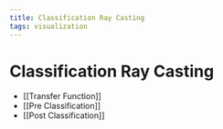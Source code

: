 ```yaml
---
title: Classification Ray Casting
tags: visualization
---
```


# Classification Ray Casting
- [[Transfer Function]]
- [[Pre Classification]]
- [[Post Classification]]












































